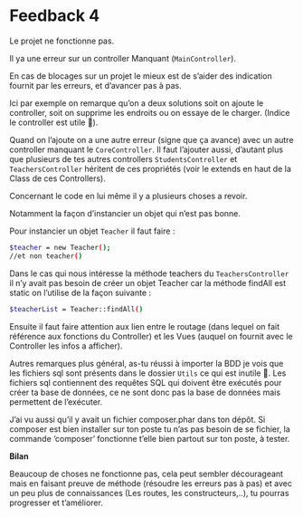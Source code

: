 # Feedback 4

Le projet ne fonctionne pas. 

Il ya une erreur sur un controller Manquant (`MainController`).

En cas de blocages sur un projet le mieux est de s’aider des indication fournit par les erreurs, et d’avancer pas à pas.

Ici par exemple on remarque qu’on a deux solutions soit on ajoute le controller, soit on supprime les endroits ou on essaye de le charger. (Indice le controller est utile 🙂).

Quand on l’ajoute on a une autre erreur (signe que ça avance) avec un autre controller manquant le `CoreController`. Il faut l’ajouter aussi, d’autant plus que plusieurs de tes autres controllers `StudentsController` et `TeachersController` héritent de ces propriétés (voir le extends en haut de la Class de ces Controllers).

Concernant le code en lui même il y a plusieurs choses a revoir.

Notamment la façon d’instancier un  objet qui n’est pas bonne.

Pour instancier un objet `Teacher` il faut faire :

```bash
$teacher = new Teacher();
//et non teacher()
```

Dans le cas qui nous intéresse la méthode teachers du `TeachersController` il n’y avait pas besoin de créer un objet Teacher car la méthode findAll est static on l’utilise de la façon suivante :

```bash
$teacherList = Teacher::findAll()
```

Ensuite il faut faire attention aux lien entre le routage (dans lequel on fait référence aux fonctions du Controller) et les Vues (auquel on fournit avec le Controller les infos a afficher).

Autres remarques plus général, as-tu réussi à importer la BDD je vois que les fichiers sql sont présents dans le dossier `Utils` ce qui est inutile 🙂. Les fichiers sql contiennent des requêtes SQL qui doivent être exécutés pour créer ta base de données, ce ne sont donc pas la base de données mais permettent de l’exécuter.

J’ai vu aussi qu’il y avait un fichier composer.phar dans ton dépôt. Si composer est bien installer sur ton poste tu n’as pas besoin de se fichier, la commande ‘composer’ fonctionne t’elle bien partout sur ton poste, à tester.

**Bilan**

Beaucoup de choses ne fonctionne pas, cela peut sembler décourageant mais en faisant preuve de méthode (résoudre les erreurs pas à pas) et avec un peu plus de connaissances (Les routes, les constructeurs,..), tu pourras progresser et t’améliorer.